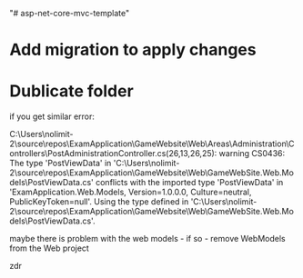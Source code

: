"# asp-net-core-mvc-template" 

# Add migration to apply changes

# Dublicate folder

if you get similar error:

C:\Users\nolimit-2\source\repos\ExamApplication\GameWebsite\Web\Areas\Administration\Controllers\PostAdministrationController.cs(26,13,26,25): warning CS0436: The type 'PostViewData' in 'C:\Users\nolimit-2\source\repos\ExamApplication\GameWebsite\Web\GameWebSite.Web.Models\PostViewData.cs' conflicts with the imported type 'PostViewData' in 'ExamApplication.Web.Models, Version=1.0.0.0, Culture=neutral, PublicKeyToken=null'. Using the type defined in 'C:\Users\nolimit-2\source\repos\ExamApplication\GameWebsite\Web\GameWebSite.Web.Models\PostViewData.cs'.

maybe there is problem with the web models - if so - remove WebModels from the Web project

zdr